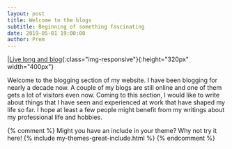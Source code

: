 ```yaml
---
layout: post
title: Welcome to the blogs
subtitle: Beginning of something fascinating
date: 2019-05-01 19:00:00
author: Prem
---
```


|[Live long and blog](https://dreambigdreamoften.files.wordpress.com/2016/01/blogging-spock-funny-blogging-meme.jpg){:class="img-responsive"}{:height="320px" width="400px"}

Welcome to the blogging section of my website. I have been blogging for nearly a decade now. A couple of my blogs are still online and one of them gets a lot of visitors even now. Coming to this section, I would like to write about things that I have seen and experienced at work that have shaped my life so far. I hope at least a few people might benefit from my writings about my professional life and hobbies.

{% comment %}
Might you have an include in your theme? Why not try it here!
{% include my-themes-great-include.html %}
{% endcomment %}

